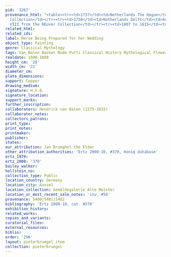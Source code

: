 ```yaml
---
pid: '3267'
provenance_html: "<table><tr><td>1737</td><td>Netherlands The Hague</td><td>Private
  Collection</td></tr><tr><td>1750</td><td>Netherlands Delft</td><td>Acquired by Wilhelm
  VIII from the REuver Collection</td></tr><tr><td>1807 to 1815</td><td>France Paris</td><td></td></tr></table>"
related_html:
related_ids:
label: Herse Being Prepared for her Wedding
object_type: Painting
genre: Classical Mythology
tags: Van_Balen Basket Nude Putti Classical History Mythological Flowers
realdate: 1600-1608
height_cm: '28'
width_cm: '21'
diameter_cm:
plate_dimensions:
support: Copper
drawing_medium:
signature: H.V.B.
signature_location:
support_marks:
further_inscription:
collaborators: Hendrick van Balen (1575-1632)
collaborator_notes:
collectors_patrons:
print_type:
print_notes:
printmaker:
publisher:
states:
our_attribution: Jan Brueghel the Elder
other_attribution_authorities: 'Ertz 2008-10, #370, Honig database'
ertz_1979:
ertz_2008: '370'
bailey_walker:
hollstein_no:
collection_type: Public
location_country: Germany
location_city: Kassel
location_collection: Gemäldegalerie Alte Meister
location_or_most_recent_sale_notes: 'inv. #56'
provenance: 5400|5401|5402
bibliography: 'Ertz 2008-10, cat. #370'
exhibition_history:
related_works:
copies_and_variants:
curatorial_files:
external_resources:
biblio:
order: '296'
layout: pieterbruegel_item
collection: pieterbruegel
---
```

